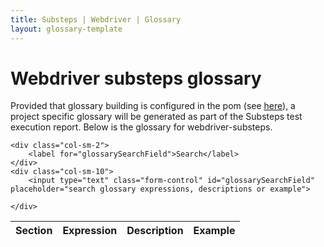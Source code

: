 ```yaml
---
title: Substeps | Webdriver | Glossary
layout: glossary-template
---
```


Webdriver substeps glossary
===========================

Provided that glossary building is configured in the pom (see [here](../../indepth/glossary/#enabling-the-glossary-builder)), a project specific glossary will be generated as part of the Substeps test execution report.  Below is the glossary for webdriver-substeps.

<div class="row">

    <div class="col-sm-2">
        <label for="glossarySearchField">Search</label>
    </div>
    <div class="col-sm-10">
        <input type="text" class="form-control" id="glossarySearchField" placeholder="search glossary expressions, descriptions or example">

    </div>

</div>

<div class="row">
<table class="table table-striped table-bordered display" id="glossary-table">
    <thead>
    <tr>
        <th>Section</th>
        <th>Expression</th>
        <th>Description</th>
        <th>Example</th>
    </tr>
    </thead>
</table>

</div>

     